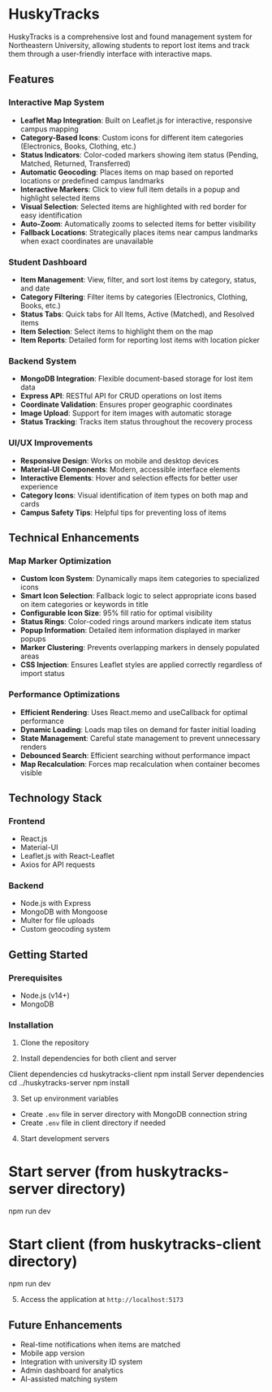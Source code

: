 # HuskyTracks

HuskyTracks is a comprehensive lost and found management system for Northeastern University, allowing students to report lost items and track them through a user-friendly interface with interactive maps.

## Features

### Interactive Map System
- **Leaflet Map Integration**: Built on Leaflet.js for interactive, responsive campus mapping
- **Category-Based Icons**: Custom icons for different item categories (Electronics, Books, Clothing, etc.)
- **Status Indicators**: Color-coded markers showing item status (Pending, Matched, Returned, Transferred)
- **Automatic Geocoding**: Places items on map based on reported locations or predefined campus landmarks
- **Interactive Markers**: Click to view full item details in a popup and highlight selected items
- **Visual Selection**: Selected items are highlighted with red border for easy identification
- **Auto-Zoom**: Automatically zooms to selected items for better visibility
- **Fallback Locations**: Strategically places items near campus landmarks when exact coordinates are unavailable

### Student Dashboard
- **Item Management**: View, filter, and sort lost items by category, status, and date
- **Category Filtering**: Filter items by categories (Electronics, Clothing, Books, etc.)
- **Status Tabs**: Quick tabs for All Items, Active (Matched), and Resolved items
- **Item Selection**: Select items to highlight them on the map
- **Item Reports**: Detailed form for reporting lost items with location picker

### Backend System
- **MongoDB Integration**: Flexible document-based storage for lost item data
- **Express API**: RESTful API for CRUD operations on lost items
- **Coordinate Validation**: Ensures proper geographic coordinates
- **Image Upload**: Support for item images with automatic storage
- **Status Tracking**: Tracks item status throughout the recovery process

### UI/UX Improvements
- **Responsive Design**: Works on mobile and desktop devices
- **Material-UI Components**: Modern, accessible interface elements
- **Interactive Elements**: Hover and selection effects for better user experience
- **Category Icons**: Visual identification of item types on both map and cards
- **Campus Safety Tips**: Helpful tips for preventing loss of items

## Technical Enhancements

### Map Marker Optimization
- **Custom Icon System**: Dynamically maps item categories to specialized icons
- **Smart Icon Selection**: Fallback logic to select appropriate icons based on item categories or keywords in title
- **Configurable Icon Size**: 95% fill ratio for optimal visibility
- **Status Rings**: Color-coded rings around markers indicate item status
- **Popup Information**: Detailed item information displayed in marker popups
- **Marker Clustering**: Prevents overlapping markers in densely populated areas
- **CSS Injection**: Ensures Leaflet styles are applied correctly regardless of import status

### Performance Optimizations
- **Efficient Rendering**: Uses React.memo and useCallback for optimal performance
- **Dynamic Loading**: Loads map tiles on demand for faster initial loading
- **State Management**: Careful state management to prevent unnecessary renders
- **Debounced Search**: Efficient searching without performance impact
- **Map Recalculation**: Forces map recalculation when container becomes visible

## Technology Stack

### Frontend
- React.js
- Material-UI
- Leaflet.js with React-Leaflet
- Axios for API requests

### Backend
- Node.js with Express
- MongoDB with Mongoose
- Multer for file uploads
- Custom geocoding system

## Getting Started

### Prerequisites
- Node.js (v14+)
- MongoDB

### Installation

1. Clone the repository

2. Install dependencies for both client and server

Client dependencies
    cd huskytracks-client
    npm install
Server dependencies
    cd ../huskytracks-server
    npm install

3. Set up environment variables
- Create `.env` file in server directory with MongoDB connection string
- Create `.env` file in client directory if needed

4. Start development servers

# Start server (from huskytracks-server directory)
npm run dev

# Start client (from huskytracks-client directory)
npm run dev

5. Access the application at `http://localhost:5173`

## Future Enhancements
- Real-time notifications when items are matched
- Mobile app version
- Integration with university ID system
- Admin dashboard for analytics
- AI-assisted matching system